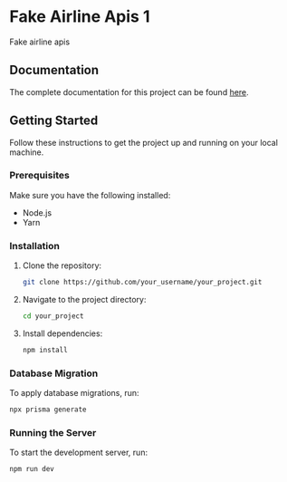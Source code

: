 # Fake Airline Apis 1

Fake airline apis

## Documentation

The complete documentation for this project can be found [here](https://documenter.getpostman.com/view/25077893/2sA3QqfsgC).

## Getting Started

Follow these instructions to get the project up and running on your local machine.

### Prerequisites

Make sure you have the following installed:

- Node.js
- Yarn

### Installation

1. Clone the repository:

   ```bash
   git clone https://github.com/your_username/your_project.git
   ```

2. Navigate to the project directory:

   ```bash
   cd your_project
   ```

3. Install dependencies:
   ```bash
   npm install
   ```

### Database Migration

To apply database migrations, run:

```bash
npx prisma generate
```

### Running the Server

To start the development server, run:

```bash
npm run dev
```
